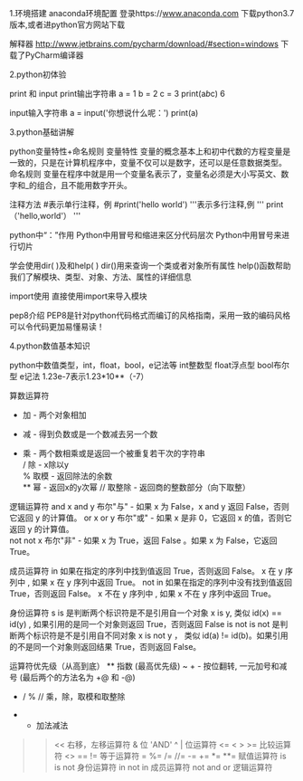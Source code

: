 1.环境搭建
anaconda环境配置
登录https://www.anaconda.com 下载python3.7 版本,或者进python官方网站下载

解释器
http://www.jetbrains.com/pycharm/download/#section=windows 下载了PyCharm编译器

2.python初体验

print 和 input
print输出字符串
a = 1 
b = 2 
c = 3
print(a*b*c)
6

input输入字符串 
a = input('你想说什么呢：')
print(a)

3.python基础讲解

python变量特性+命名规则
变量特性
变量的概念基本上和初中代数的方程变量是一致的，只是在计算机程序中，变量不仅可以是数字，还可以是任意数据类型。
命名规则
变量在程序中就是用一个变量名表示了，变量名必须是大小写英文、数字和_的组合，且不能用数字开头。

注释方法
#表示单行注释，例
#print('hello world')
'''表示多行注释,例
'''
print（'hello,world'）
'''

python中“：”作用
Python中用冒号和缩进来区分代码层次
Python中用冒号来进行切片


学会使用dir( )及和help( )
dir()用来查询一个类或者对象所有属性
help()函数帮助我们了解模块、类型、对象、方法、属性的详细信息

import使用
直接使用import来导入模块

pep8介绍
PEP8是针对python代码格式而编订的风格指南，采用一致的编码风格可以令代码更加易懂易读！

4.python数值基本知识

python中数值类型，int，float，bool，e记法等
int整数型
float浮点型
bool布尔型
e记法 1.23e-7表示1.23*10**（-7）

算数运算符
+	加 - 两个对象相加	
-	减 - 得到负数或是一个数减去另一个数	
*	乘 - 两个数相乘或是返回一个被重复若干次的字符串	
/	除 - x除以y	
%	取模 - 返回除法的余数	
**	幂 - 返回x的y次幂	
//	取整除 - 返回商的整数部分（向下取整）

逻辑运算符
and	x and y	布尔"与" - 如果 x 为 False，x and y 返回 False，否则它返回 y 的计算值。
or	x or y	布尔"或"	- 如果 x 是非 0，它返回 x 的值，否则它返回 y 的计算值。	
not	not x	布尔"非" - 如果 x 为 True，返回 False 。如果 x 为 False，它返回 True。

成员运算符
in	如果在指定的序列中找到值返回 True，否则返回 False。	x 在 y 序列中 , 如果 x 在 y 序列中返回 True。
not in	如果在指定的序列中没有找到值返回 True，否则返回 False。	x 不在 y 序列中 , 如果 x 不在 y 序列中返回 True。

身份运算符
s	is 是判断两个标识符是不是引用自一个对象	x is y, 类似 id(x) == id(y) , 如果引用的是同一个对象则返回 True，否则返回 False
is not	is not 是判断两个标识符是不是引用自不同对象	x is not y ， 类似 id(a) != id(b)。如果引用的不是同一个对象则返回结果 True，否则返回 False。

运算符优先级（从高到底）
**	指数 (最高优先级)
~ + -	按位翻转, 一元加号和减号 (最后两个的方法名为 +@ 和 -@)
* / % //	乘，除，取模和取整除
+ -	加法减法
>> <<	右移，左移运算符
&	位 'AND'
^ |	位运算符
<= < > >=	比较运算符
<> == !=	等于运算符
= %= /= //= -= += *= **=	赋值运算符
is is not	身份运算符
in not in	成员运算符
not and or	逻辑运算符
